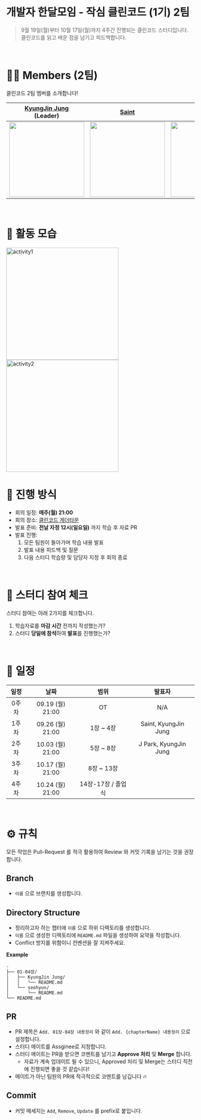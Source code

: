 # 개발자 한달모임 - 작심 클린코드 (1기) 2팀

> 9월 19일(월)부터 10월 17일(월)까지 4주간 진행되는 클린코드 스터디입니다. <br>
> 클린코드를 읽고 배운 점을 남기고 피드백합니다.

<br>

# 🙋‍♀ Members (2팀)
클린코드 2팀 멤버를 소개합니다!

| [KyungJin Jung](https://github.com/okyungjin) <br>(Leader) | [Saint](https://github.com/Seongtaek-H) | [Seohyun](https://github.com/Seohyun-Roh)| [J park](https://github.com/cwJohnPark) |
| :---: | :---: | :---: | :---: |
| <a href="https://github.com/okyungjin"><img src="https://github.com/okyungjin.png" width="200"></a> | <a href="https://github.com/Seongtaek-H"><img src="https://github.com/Seongtaek-H.png" width="200"></a> | <a href="https://github.com/Seohyun-Roh"><img src="https://github.com/Seohyun-Roh.png" width="200"></a> | <a href="https://github.com/cwJohnPark"><img src="https://github.com/cwJohnPark.png" width="200"></a> |

<br>

# 💪 활동 모습

<p>
  <img height="300px" alt="activity1" src="https://user-images.githubusercontent.com/31913666/194104156-238f160d-782e-4705-88a2-939eab21df33.png">
  <img height="300px" alt="activity2" src="https://user-images.githubusercontent.com/31913666/194103743-a882eb5e-3f2f-42b9-889f-e1812420b0c0.png">
<p>



# 📒 진행 방식

- 회의 일정: **매주(월) 21:00**
- 회의 장소: [클린코드 게더타운](https://app.gather.town/app/crttW2B04cu3wkBP/nomad-cleancode) 
- 발표 준비: **전날 자정 12시(일요일)** 까지 학습 후 자료 PR
- 발표 진행: 
  1. 모든 팀원이 돌아가며 학습 내용 발표 
  2. 발표 내용 피드백 및 질문
  3. 다음 스터디 학습량 및 담당자 지정 후 회의 종료

<br>

# 🚩 스터디 참여 체크

스터디 참여는 아래 2가지를 체크합니다.

1. 학습자료를 **마감 시간** 전까지 작성했는가?
2. 스터디 **당일에 참석**하여 **발표**를 진행했는가?

<br>

# 📅 일정
| 일정  |       날짜       |        범위        |          발표자        |
| :---: | :--------------: | :----------------: | :---------------: |
| 0주차 | 09.19 (월) 21:00 |         OT         |        N/A          |
| 1주차 | 09.26 (월) 21:00 |     1장 ~ 4장     | Saint, KyungJin Jung  |
| 2주차 | 10.03 (월) 21:00 |     5장 ~ 8장     | J Park, KyungJin Jung |
| 3주차 | 10.17 (월) 21:00 |     8장 ~ 13장    |                       |
| 4주차 | 10.24 (월) 21:00 | 14장-17장 / 졸업식  |                       | 

<br>

# ⚙ 규칙
모든 작업은 Pull-Request 를 적극 활용하여 Review 와 커밋 기록을 남기는 것을 권장합니다.

## Branch
- `이름` 으로 브랜치를 생성합니다.

## Directory Structure
- 정리하고자 하는 챕터에 `이름` 으로 하위 디렉토리를 생성합니다.
- `이름` 으로 생성한 디렉토리에 `README.md` 파일을 생성하여 요약을 작성합니다.
- Conflict 방지를 위함이니 컨벤션을 잘 지켜주세요.

**Example**
```
.
├── 01-04장/
│   ├── KyungJin Jung/
│   │   └── README.md
│   └── seohyun/
│       └── README.md
└── README.md
```

## PR
- PR 제목은 `Add. 01장-04장 내용정리` 와 같이 `Add. {chapterName} 내용정리` 으로 설정합니다.
- 스터디 메이트를 Assginee로 지정합니다.
- 스터디 메이트는 PR을 받으면 코멘트를 남기고 **Approve 처리** 및 **Merge** 합니다.
  - 자료가 계속 업데이트 될 수 있으니, Approved 처리 및 Merge는 스터디 직전에 진행되면 좋을 것 같습니다!
- 메이트가 아닌 팀원의 PR에 적극적으로 코멘트를 남깁니다 🔥

## Commit
- 커밋 메세지는 `Add`, `Remove`, `Update` 를 prefix로 붙입니다.


